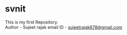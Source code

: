 # svnit
This is my first Repository.
<br>
Author - Sujeet rajak
email ID - sujeetrajak678@gmail.com

